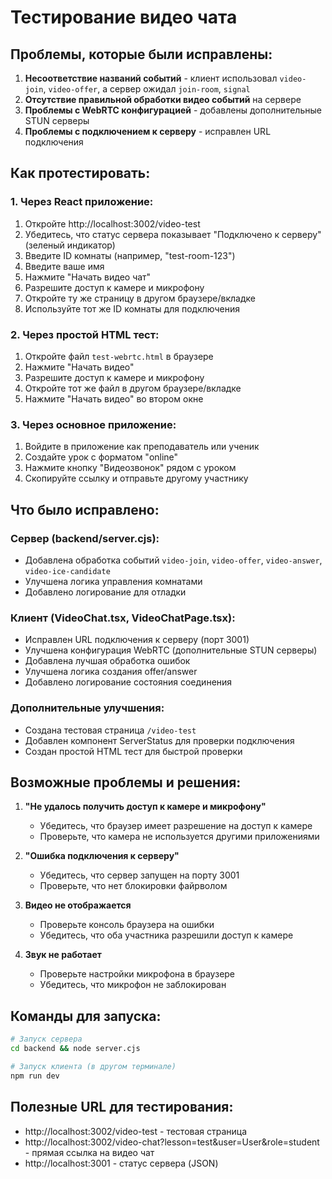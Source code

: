 # Тестирование видео чата

## Проблемы, которые были исправлены:

1. **Несоответствие названий событий** - клиент использовал `video-join`, `video-offer`, а сервер ожидал `join-room`, `signal`
2. **Отсутствие правильной обработки видео событий** на сервере
3. **Проблемы с WebRTC конфигурацией** - добавлены дополнительные STUN серверы
4. **Проблемы с подключением к серверу** - исправлен URL подключения

## Как протестировать:

### 1. Через React приложение:
1. Откройте http://localhost:3002/video-test
2. Убедитесь, что статус сервера показывает "Подключено к серверу" (зеленый индикатор)
3. Введите ID комнаты (например, "test-room-123")
4. Введите ваше имя
5. Нажмите "Начать видео чат"
6. Разрешите доступ к камере и микрофону
7. Откройте ту же страницу в другом браузере/вкладке
8. Используйте тот же ID комнаты для подключения

### 2. Через простой HTML тест:
1. Откройте файл `test-webrtc.html` в браузере
2. Нажмите "Начать видео"
3. Разрешите доступ к камере и микрофону
4. Откройте тот же файл в другом браузере/вкладке
5. Нажмите "Начать видео" во втором окне

### 3. Через основное приложение:
1. Войдите в приложение как преподаватель или ученик
2. Создайте урок с форматом "online"
3. Нажмите кнопку "Видеозвонок" рядом с уроком
4. Скопируйте ссылку и отправьте другому участнику

## Что было исправлено:

### Сервер (backend/server.cjs):
- Добавлена обработка событий `video-join`, `video-offer`, `video-answer`, `video-ice-candidate`
- Улучшена логика управления комнатами
- Добавлено логирование для отладки

### Клиент (VideoChat.tsx, VideoChatPage.tsx):
- Исправлен URL подключения к серверу (порт 3001)
- Улучшена конфигурация WebRTC (дополнительные STUN серверы)
- Добавлена лучшая обработка ошибок
- Улучшена логика создания offer/answer
- Добавлено логирование состояния соединения

### Дополнительные улучшения:
- Создана тестовая страница `/video-test`
- Добавлен компонент ServerStatus для проверки подключения
- Создан простой HTML тест для быстрой проверки

## Возможные проблемы и решения:

1. **"Не удалось получить доступ к камере и микрофону"**
   - Убедитесь, что браузер имеет разрешение на доступ к камере
   - Проверьте, что камера не используется другими приложениями

2. **"Ошибка подключения к серверу"**
   - Убедитесь, что сервер запущен на порту 3001
   - Проверьте, что нет блокировки файрволом

3. **Видео не отображается**
   - Проверьте консоль браузера на ошибки
   - Убедитесь, что оба участника разрешили доступ к камере

4. **Звук не работает**
   - Проверьте настройки микрофона в браузере
   - Убедитесь, что микрофон не заблокирован

## Команды для запуска:

```bash
# Запуск сервера
cd backend && node server.cjs

# Запуск клиента (в другом терминале)
npm run dev
```

## Полезные URL для тестирования:

- http://localhost:3002/video-test - тестовая страница
- http://localhost:3002/video-chat?lesson=test&user=User&role=student - прямая ссылка на видео чат
- http://localhost:3001 - статус сервера (JSON) 